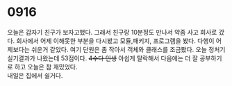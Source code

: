 # 0916
오늘은 갑자기 친구가 보자고했다. 그래서 친구랑 10분정도 만나서 약좀 사고 회사로 갔다. 회사에서 어제 이해못한 부분을 다시봤고 모듈,패키지, 프로그램을 봤다.
다행이 어제보다는 쉬운거 같았다. 여기 단원은 좀 작아서 객체와 클래스를 조금봤다. 오늘 정처기 실기결과가 나왔는데 53점이다. ~~4수다 인생~~ 아쉽게 탈락해서
다음에는 더 잘 공부하기로 하고 오늘은 참 재밌었다.<br>
내일은 집에서 쉴거다.